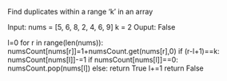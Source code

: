 Find duplicates within a range ‘k’ in an array

Input: nums = [5, 6, 8, 2, 4, 6, 9]
k = 2
Ouput: False

l=0
for r in range(len(nums)):
    numsCount[nums[r]]=1+numsCount.get(nums[r],0)
    if (r-l+1)==k:
        numsCount[nums[l]]-=1
        if numsCount[nums[l]]==0:
            numsCount.pop(nums[l])
        else:
            return True
        l+=1
return False